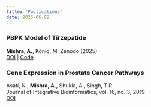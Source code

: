 ```yaml
---
title: "Publications"
date: 2025-06-09
---
```


### PBPK Model of Tirzepatide
**Mishra, A.**, König, M.
Zenodo (2025)  
[DOI](https://doi.org/10.5281/zenodo.14984688) | [Code](https://github.com/matthiaskoenig/tirzepatide-model)

### Gene Expression in Prostate Cancer Pathways  
Asati, N., **Mishra, A.**, Shukla, A., Singh, T.R.  
Journal of Integrative Bioinformatics, vol. 16, no. 3, 2019  
[DOI](https://doi.org/10.1515/jib-2018-0080)
